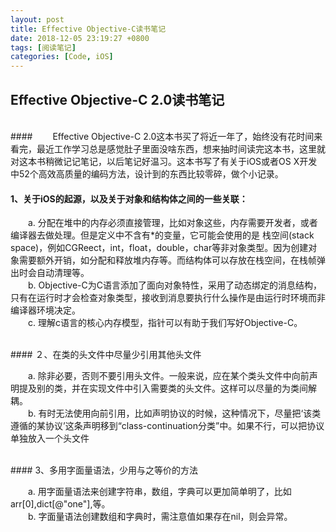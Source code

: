 ```yaml
---
layout: post
title: Effective Objective-C读书笔记
date: 2018-12-05 23:19:27 +0800
tags: [阅读笔记]
categories: [Code, iOS]
---
```


## Effective Objective-C 2.0读书笔记

<br />
#### 　　Effective Objective-C 2.0这本书买了将近一年了，始终没有花时间来看完，最近工作学习总是感觉肚子里面没啥东西，想来抽时间读完这本书，这里就对这本书稍微记记笔记，以后笔记好温习。这本书写了有关于iOS或者OS X开发中52个高效高质量的编码方法，设计到的东西比较零碎，做个小记录。  
<br />

#### 1、关于iOS的起源，以及关于对象和结构体之间的一些关联：

　　a. 分配在堆中的内存必须直接管理，比如对象这些，内存需要开发者，或者编译器去做处理。但是定义中不含有*的变量，它可能会使用的是 栈空间(stack space)，例如CGReect，int，float，double，char等非对象类型。因为创建对象需要额外开销，如分配和释放堆内存等。而结构体可以存放在栈空间，在栈帧弹出时会自动清理等。  
　　b. Objective-C为C语言添加了面向对象特性，采用了动态绑定的消息结构，只有在运行时才会检查对象类型，接收到消息要执行什么操作是由运行时环境而非编译器环境决定。  
　　c. 理解c语言的核心内存模型，指针可以有助于我们写好Objective-C。  


<br />
#### ２、在类的头文件中尽量少引用其他头文件

　　a. 除非必要，否则不要引用头文件。一般来说，应在某个类头文件中向前声明提及别的类，并在实现文件中引入需要类的头文件。这样可以尽量的为类间解耦。  
　　b. 有时无法使用向前引用，比如声明协议的时候，这种情况下，尽量把‘该类遵循的某协议’这条声明移到“class-continuation分类”中。如果不行，可以把协议单独放入一个头文件


<br />
#### 3、多用字面量语法，少用与之等价的方法

　　a. 用字面量语法来创建字符串，数组，字典可以更加简单明了，比如arr[0],dict[@"one"],等。  
　　b. 字面量语法创建数组和字典时，需注意值如果存在nil，则会异常。